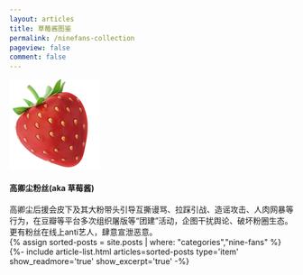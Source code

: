 ```yaml
---
layout: articles
title: 草莓酱图鉴
permalink: /ninefans-collection
pageview: false
comment: false
---
```


<div class="item">
  <div class="item__image">
    <img class="image" src="../assets/images/strawberry.png"/>
  </div>
  <div class="item__content">
    <div class="item__header">
      <h4>高卿尘粉丝(aka 草莓酱)</h4>
    </div>
    <div class="item__description">
        高卿尘后援会皮下及其大粉带头引导互撕谩骂、拉踩引战、造谣攻击、人肉网暴等行为，在豆瓣等平台多次组织屠版等“团建”活动，企图干扰舆论、破坏粉圈生态。更有粉丝在线上anti艺人，肆意宣泄恶意。

</div>
  </div>
</div>

<div class="layout--articles">
  <section class="my-5">
    {% assign sorted-posts = site.posts | where: "categories","nine-fans" %}
    {%- include article-list.html articles=sorted-posts type='item' show_readmore='true' show_excerpt='true' -%}
  </section>
</div>